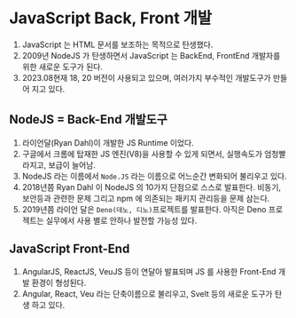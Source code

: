 # JavaScript Back, Front 개발

1. JavaScript 는 HTML 문서를 보조하는 목적으로 탄생했다.
2. 2009년 NodeJS 가 탄생하면서 JavaScript 는 BackEnd, FrontEnd 개발자를 위한 새로운 도구가 된다.
3. 2023.08현재 18, 20 버전이 사용되고 있으며, 여러가지 부수적인 개발도구가 만들어 지고 있다.

## NodeJS = Back-End 개발도구

1. 라이언달(Ryan Dahl)이 개발한 JS Runtime 이었다.
2. 구글에서 크롬에 탑재한 JS 엔진(V8)을 사용할 수 있게 되면서, 실행속도가 엄청빨라지고, 보급이 늘어남.
3. NodeJS 라는 이름에서 `Node.JS` 라는 이름으로 어느순간 변화되어 불리우고 있다.
4. 2018년쯤 Ryan Dahl 이 NodeJS 의 10가지 단점으로 스스로 발표한다. 비동기, 보안등과 관련한 문제
   그리고 npm 에 의존되는 패키지 관리등을 문제 삼는다.
5. 2019년쯤 라이언 달은 `Deno(데노, 디노)`프로젝트를 발표한다. 아직은 Deno 프로젝트는 실무에서 사용 별로 안하나 발전할 가능성 있다.

## JavaScript Front-End

1. AngularJS, ReactJS, VeuJS 등이 연달아 발표되며 JS 를 사용한 Front-End 개발 환경이 형성된다.
2. Angular, React, Veu 라는 단축이름으로 불리우고, Svelt 등의 새로운 도구가 탄생 하고 있다.
